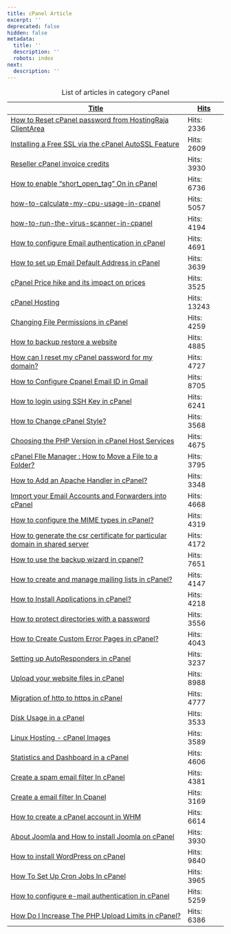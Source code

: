 ```yaml
---
title: cPanel Article
excerpt: ''
deprecated: false
hidden: false
metadata:
  title: ''
  description: ''
  robots: index
next:
  description: ''
---
```

<table class="category table table-striped table-bordered table-hover">
        <caption class="hide">List of articles in category cPanel</caption>
        <thead>
        <tr>
        <th scope="col" id="categorylist_header_title">
        <a href="#" onclick="if (!window.__cfRLUnblockHandlers) return false; Joomla.tableOrdering('a.title','asc','', document.getElementById('adminForm'));return false;" class="hasPopover" title="Title" data-content="Select to sort by this column" data-placement="top" data-cf-modified-11fc9bf10d76b4001ac92eea->Title</a> </th>
        <th scope="col" id="categorylist_header_hits">
        <a href="#" onclick="if (!window.__cfRLUnblockHandlers) return false; Joomla.tableOrdering('a.hits','asc','');return false;" class="hasPopover" title="Hits" data-content="Select to sort by this column" data-placement="top" data-cf-modified-11fc9bf10d76b4001ac92eea->Hits</a> </th>
        </tr>
        </thead>
        <tbody>
        <tr class="cat-list-row0">
        <td headers="categorylist_header_title" class="list-title">
        <a href="/docs/how-to-reset-cpanel-password-from-hostingraja-clientarea">
        How to Reset cPanel password from HostingRaja ClientArea </a>
        </td>
        <td headers="categorylist_header_hits" class="list-hits">
        <span class="badge badge-info">
        Hits: 2336 </span>
        </td>
        </tr>
        <tr class="cat-list-row1">
        <td headers="categorylist_header_title" class="list-title">
        <a href="/docs/installing-a-free-ssl-via-the-cpanel-autossl-feature">
        Installing a Free SSL via the cPanel AutoSSL Feature </a>
        </td>
        <td headers="categorylist_header_hits" class="list-hits">
        <span class="badge badge-info">
        Hits: 2609 </span>
        </td>
        </tr>
        <tr class="cat-list-row0">
        <td headers="categorylist_header_title" class="list-title">
        <a href="/docs/reseller-cpanel-invoice-credits">
        Reseller cPanel invoice credits </a>
        </td>
        <td headers="categorylist_header_hits" class="list-hits">
        <span class="badge badge-info">
        Hits: 3930 </span>
        </td>
        </tr>
        <tr class="cat-list-row1">
        <td headers="categorylist_header_title" class="list-title">
        <a href="/docs/how-to-enable-short-open-tag-on-in-cpanel">
        How to enable “short_open_tag” On in cPanel </a>
        </td>
        <td headers="categorylist_header_hits" class="list-hits">
        <span class="badge badge-info">
        Hits: 6736 </span>
        </td>
        </tr>
        <tr class="cat-list-row0">
        <td headers="categorylist_header_title" class="list-title">
        <a href="/docs/how-to-calculate-my-cpu-usage-in-cpanel">
        how-to-calculate-my-cpu-usage-in-cpanel </a>
        </td>
        <td headers="categorylist_header_hits" class="list-hits">
        <span class="badge badge-info">
        Hits: 5057 </span>
        </td>
        </tr>
        <tr class="cat-list-row1">
        <td headers="categorylist_header_title" class="list-title">
        <a href="/docs/how-to-run-the-virus-scanner-in-cpanel">
        how-to-run-the-virus-scanner-in-cpanel </a>
        </td>
        <td headers="categorylist_header_hits" class="list-hits">
        <span class="badge badge-info">
        Hits: 4194 </span>
        </td>
        </tr>
        <tr class="cat-list-row0">
        <td headers="categorylist_header_title" class="list-title">
        <a href="/docs/how-to-configure-email-authentication-in-cpanel">
        How to configure Email authentication in cPanel </a>
        </td>
        <td headers="categorylist_header_hits" class="list-hits">
        <span class="badge badge-info">
        Hits: 4691 </span>
        </td>
        </tr>
        <tr class="cat-list-row1">
        <td headers="categorylist_header_title" class="list-title">
        <a href="/docs/how-to-set-up-email-default-address-in-cpanel">
        How to set up Email Default Address in cPanel </a>
        </td>
        <td headers="categorylist_header_hits" class="list-hits">
        <span class="badge badge-info">
        Hits: 3639 </span>
        </td>
        </tr>
        <tr class="cat-list-row0">
        <td headers="categorylist_header_title" class="list-title">
        <a href="/docs/cpanel-price-hike-and-its-impact-on-prices">
        cPanel Price hike and its impact on prices </a>
        </td>
        <td headers="categorylist_header_hits" class="list-hits">
        <span class="badge badge-info">
        Hits: 3525 </span>
        </td>
        </tr>
        <tr class="cat-list-row1">
        <td headers="categorylist_header_title" class="list-title">
        <a href="https://www.hostingraja.in/hosting/cpanel-hosting/">
        cPanel Hosting </a>
        </td>
        <td headers="categorylist_header_hits" class="list-hits">
        <span class="badge badge-info">
        Hits: 13243 </span>
        </td>
        </tr>
        <tr class="cat-list-row0">
        <td headers="categorylist_header_title" class="list-title">
        <a href="/docs/changing-file-permissions-in-cpanel">
        Changing File Permissions in cPanel </a>
        </td>
        <td headers="categorylist_header_hits" class="list-hits">
        <span class="badge badge-info">
        Hits: 4259 </span>
        </td>
        </tr>
        <tr class="cat-list-row1">
        <td headers="categorylist_header_title" class="list-title">
        <a href="/docs/how-to-backup-restore-a-website-in-cpanel">
        How to backup restore a website </a>
        </td>
        <td headers="categorylist_header_hits" class="list-hits">
        <span class="badge badge-info">
        Hits: 4885 </span>
        </td>
        </tr>
        <tr class="cat-list-row0">
        <td headers="categorylist_header_title" class="list-title">
        <a href="/docs/how-can-i-reset-my-cpanel-password-for-my-domain">
        How can I reset my cPanel password for my domain? </a>
        </td>
        <td headers="categorylist_header_hits" class="list-hits">
        <span class="badge badge-info">
        Hits: 4727 </span>
        </td>
        </tr>
        <tr class="cat-list-row1">
        <td headers="categorylist_header_title" class="list-title">
        <a href="/docs/how-to-configure-cpanel-email-id-in-gmail">
        How to Configure Cpanel Email ID in Gmail </a>
        </td>
        <td headers="categorylist_header_hits" class="list-hits">
        <span class="badge badge-info">
        Hits: 8705 </span>
        </td>
        </tr>
        <tr class="cat-list-row0">
        <td headers="categorylist_header_title" class="list-title">
        <a href="/docs/how-to-login-using-ssh-key-in-cpanel">
        How to login using SSH Key in cPanel </a>
        </td>
        <td headers="categorylist_header_hits" class="list-hits">
        <span class="badge badge-info">
        Hits: 6241 </span>
        </td>
        </tr>
        <tr class="cat-list-row1">
        <td headers="categorylist_header_title" class="list-title">
        <a href="/docs/how-to-change-cpanel-style">
        How to Change cPanel Style? </a>
        </td>
        <td headers="categorylist_header_hits" class="list-hits">
        <span class="badge badge-info">
        Hits: 3568 </span>
        </td>
        </tr>
        <tr class="cat-list-row0">
        <td headers="categorylist_header_title" class="list-title">
        <a href="/docs/choosing-the-php-version-in-cpanel-host-services">
        Choosing the PHP Version in cPanel Host Services </a>
        </td>
        <td headers="categorylist_header_hits" class="list-hits">
        <span class="badge badge-info">
        Hits: 4675 </span>
        </td>
        </tr>
        <tr class="cat-list-row1">
        <td headers="categorylist_header_title" class="list-title">
        <a href="/docs/cpanel-file-manager-how-to-move-a-file-to-a-folder">
        cPanel FIle Manager : How to Move a File to a Folder? </a>
        </td>
        <td headers="categorylist_header_hits" class="list-hits">
        <span class="badge badge-info">
        Hits: 3795 </span>
        </td>
        </tr>
        <tr class="cat-list-row0">
        <td headers="categorylist_header_title" class="list-title">
        <a href="/docs/how-to-add-an-apache-handler-in-cpanel">
        How to Add an Apache Handler in cPanel? </a>
        </td>
        <td headers="categorylist_header_hits" class="list-hits">
        <span class="badge badge-info">
        Hits: 3348 </span>
        </td>
        </tr>
        <tr class="cat-list-row1">
        <td headers="categorylist_header_title" class="list-title">
        <a href="/docs/import-your-email-accounts-and-forwarders-into-cpanel">
        Import your Email Accounts and Forwarders into cPanel </a>
        </td>
        <td headers="categorylist_header_hits" class="list-hits">
        <span class="badge badge-info">
        Hits: 4668 </span>
        </td>
        </tr>
        <tr class="cat-list-row0">
        <td headers="categorylist_header_title" class="list-title">
        <a href="/docs/how-to-configure-the-mime-types-in-cpanel">
        How to configure the MIME types in cPanel? </a>
        </td>
        <td headers="categorylist_header_hits" class="list-hits">
        <span class="badge badge-info">
        Hits: 4319 </span>
        </td>
        </tr>
        <tr class="cat-list-row1">
        <td headers="categorylist_header_title" class="list-title">
        <a href="/docs/how-to-generate-the-csr-certificate-for-particular-domain-in-cpanel">
        How to generate the csr certificate for particular domain in shared server </a>
        </td>
        <td headers="categorylist_header_hits" class="list-hits">
        <span class="badge badge-info">
        Hits: 4172 </span>
        </td>
        </tr>
        <tr class="cat-list-row0">
        <td headers="categorylist_header_title" class="list-title">
        <a href="/docs/how-to-use-the-backup-wizard-in-cpanel">
        How to use the backup wizard in cpanel? </a>
        </td>
        <td headers="categorylist_header_hits" class="list-hits">
        <span class="badge badge-info">
        Hits: 7651 </span>
        </td>
        </tr>
        <tr class="cat-list-row1">
        <td headers="categorylist_header_title" class="list-title">
        <a href="/docs/how-to-create-and-manage-mailing-lists-in-cpanel-1">
        How to create and manage mailing lists in cPanel? </a>
        </td>
        <td headers="categorylist_header_hits" class="list-hits">
        <span class="badge badge-info">
        Hits: 4147 </span>
        </td>
        </tr>
        <tr class="cat-list-row0">
        <td headers="categorylist_header_title" class="list-title">
        <a href="/docs/how-to-install-applications-in-cpanel">
        How to Install Applications in cPanel? </a>
        </td>
        <td headers="categorylist_header_hits" class="list-hits">
        <span class="badge badge-info">
        Hits: 4218 </span>
        </td>
        </tr>
        <tr class="cat-list-row1">
        <td headers="categorylist_header_title" class="list-title">
        <a href="/docs/how-to-protect-directories-with-a-password-in-cpanel">
        How to protect directories with a password </a>
        </td>
        <td headers="categorylist_header_hits" class="list-hits">
        <span class="badge badge-info">
        Hits: 3556 </span>
        </td>
        </tr>
        <tr class="cat-list-row0">
        <td headers="categorylist_header_title" class="list-title">
        <a href="/docs/how-to-create-custom-error-pages-in-cpanel">
        How to Create Custom Error Pages in cPanel? </a>
        </td>
        <td headers="categorylist_header_hits" class="list-hits">
        <span class="badge badge-info">
        Hits: 4043 </span>
        </td>
        </tr>
        <tr class="cat-list-row1">
        <td headers="categorylist_header_title" class="list-title">
        <a href="/docs/setting-up-autoresponders-in-cpanel">
        Setting up AutoResponders in cPanel </a>
        </td>
        <td headers="categorylist_header_hits" class="list-hits">
        <span class="badge badge-info">
        Hits: 3237 </span>
        </td>
        </tr>
        <tr class="cat-list-row0">
        <td headers="categorylist_header_title" class="list-title">
        <a href="/docs/upload-your-website-files-in-cpanel">
        Upload your website files in cPanel </a>
        </td>
        <td headers="categorylist_header_hits" class="list-hits">
        <span class="badge badge-info">
        Hits: 8988 </span>
        </td>
        </tr>
        <tr class="cat-list-row1">
        <td headers="categorylist_header_title" class="list-title">
        <a href="/docs/migration-of-http-to-https-in-cpanel">
        Migration of http to https in cPanel </a>
        </td>
        <td headers="categorylist_header_hits" class="list-hits">
        <span class="badge badge-info">
        Hits: 4777 </span>
        </td>
        </tr>
        <tr class="cat-list-row0">
        <td headers="categorylist_header_title" class="list-title">
        <a href="/docs/disk-usage-in-a-cpanel">
        Disk Usage in a cPanel </a>
        </td>
        <td headers="categorylist_header_hits" class="list-hits">
        <span class="badge badge-info">
        Hits: 3533 </span>
        </td>
        </tr>
        <tr class="cat-list-row1">
        <td headers="categorylist_header_title" class="list-title">
        <a href="/docs/linux-hosting-cpanel-images">
        Linux Hosting - cPanel Images </a>
        </td>
        <td headers="categorylist_header_hits" class="list-hits">
        <span class="badge badge-info">
        Hits: 3589 </span>
        </td>
        </tr>
        <tr class="cat-list-row0">
        <td headers="categorylist_header_title" class="list-title">
        <a href="/docs/statistics-and-dashboard-in-a-cpanel">
        Statistics and Dashboard in a cPanel </a>
        </td>
        <td headers="categorylist_header_hits" class="list-hits">
        <span class="badge badge-info">
        Hits: 4606 </span>
        </td>
        </tr>
        <tr class="cat-list-row1">
        <td headers="categorylist_header_title" class="list-title">
        <a href="/docs/create-a-spam-email-filter-in-cpanel">
        Create a spam email filter In cPanel </a>
        </td>
        <td headers="categorylist_header_hits" class="list-hits">
        <span class="badge badge-info">
        Hits: 4381 </span>
        </td>
        </tr>
        <tr class="cat-list-row0">
        <td headers="categorylist_header_title" class="list-title">
        <a href="/docs/create-an-email-filter-in-cpanel">
        Create a email filter In Cpanel </a>
        </td>
        <td headers="categorylist_header_hits" class="list-hits">
        <span class="badge badge-info">
        Hits: 3169 </span>
        </td>
        </tr>
        <tr class="cat-list-row1">
        <td headers="categorylist_header_title" class="list-title">
        <a href="/docs/how-to-create-a-cpanel-account-in-whm">
        How to create a cPanel account in WHM </a>
        </td>
        <td headers="categorylist_header_hits" class="list-hits">
        <span class="badge badge-info">
        Hits: 6614 </span>
        </td>
        </tr>
        <tr class="cat-list-row0">
        <td headers="categorylist_header_title" class="list-title">
        <a href="/docs/about-joomla-and-how-to-install-joomla-on-cpanel">
        About Joomla and How to install Joomla on cPanel </a>
        </td>
        <td headers="categorylist_header_hits" class="list-hits">
        <span class="badge badge-info">
        Hits: 3930 </span>
        </td>
        </tr>
        <tr class="cat-list-row1">
        <td headers="categorylist_header_title" class="list-title">
        <a href="/docs/how-to-install-wordpress-on-cpanel">
        How to install WordPress on cPanel </a>
        </td>
        <td headers="categorylist_header_hits" class="list-hits">
        <span class="badge badge-info">
        Hits: 9840 </span>
        </td>
        </tr>
        <tr class="cat-list-row0">
        <td headers="categorylist_header_title" class="list-title">
        <a href="/docs/how-to-set-up-cron-jobs-in-cpanel">
        How To Set Up Cron Jobs In cPanel </a>
        </td>
        <td headers="categorylist_header_hits" class="list-hits">
        <span class="badge badge-info">
        Hits: 3965 </span>
        </td>
        </tr>
        <tr class="cat-list-row1">
        <td headers="categorylist_header_title" class="list-title">
        <a href="/docs/how-to-configure-e-mail-authentication-in-cpanel">
        How to configure e-mail authentication in cPanel </a>
        </td>
        <td headers="categorylist_header_hits" class="list-hits">
        <span class="badge badge-info">
        Hits: 5259 </span>
        </td>
        </tr>
        <tr class="cat-list-row0">
        <td headers="categorylist_header_title" class="list-title">
        <a href="/docs/how-do-i-increase-the-php-upload-limits-in-cpanel">
        How Do I Increase The PHP Upload Limits in cPanel? </a>
        </td>
        <td headers="categorylist_header_hits" class="list-hits">
        <span class="badge badge-info">
        Hits: 6386 </span>
        </td>
        </tr>
        </tbody>
        </table>
